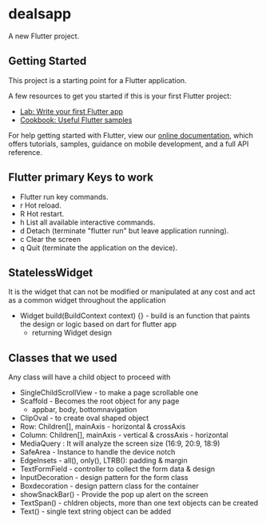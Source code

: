 # dealsapp

A new Flutter project.

## Getting Started

This project is a starting point for a Flutter application.

A few resources to get you started if this is your first Flutter project:

- [Lab: Write your first Flutter app](https://flutter.dev/docs/get-started/codelab)
- [Cookbook: Useful Flutter samples](https://flutter.dev/docs/cookbook)

For help getting started with Flutter, view our
[online documentation](https://flutter.dev/docs), which offers tutorials,
samples, guidance on mobile development, and a full API reference.


## Flutter primary Keys to work
- Flutter run key commands.
- r Hot reload. 
- R Hot restart.
- h List all available interactive commands.
- d Detach (terminate "flutter run" but leave application running).
- c Clear the screen
- q Quit (terminate the application on the device).

## StatelessWidget


It is the widget that can not be modified or manipulated at any cost and act as a common widget throughout the application
 - Widget build(BuildContext context) {} - build is an function that paints the design or logic based on dart for flutter app
    - returning Widget design


## Classes that we used
Any class will have a child object to proceed with
   - SingleChildScrollView - to make a page scrollable one
   - Scaffold - Becomes the root object for any page 
      - appbar, body, bottomnavigation
   - ClipOval - to create oval shaped object
   - Row: Children[], mainAxis - horizontal & crossAxis
   - Column: Children[], mainAxis - vertical & crossAxis - horizontal
   - MediaQuery : It will analyze the screen size (16:9, 20:9, 18:9)
   - SafeArea - Instance to handle the device notch
   - EdgeInsets - all(), only(), LTRB(): padding & margin
   - TextFormField - controller to collect the form data & design
   - InputDecoration - design pattern for the form class
   - Boxdecoration - design pattern class for the container
   - showSnackBar() - Provide the pop up alert on the screen
   - TextSpan() - chldren objects, more than one text objects can be created
   - Text() - single text string object can be added
